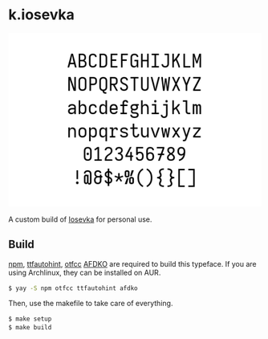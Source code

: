 # k.iosevka

![](./preview.png)

A custom build of [Iosevka](https://typeof.net/Iosevka/) for personal use.

## Build

[npm](https://www.npmjs.com/),
[ttfautohint](http://www.freetype.org/ttfautohint/),
[otfcc](https://github.com/caryll/otfcc)
[AFDKO](https://adobe-type-tools.github.io/afdko/AFDKO-Overview.html) are
required to build this typeface. If you are using Archlinux, they can be
installed on AUR.

```bash
$ yay -S npm otfcc ttfautohint afdko
```

Then, use the makefile to take care of everything.

```bash
$ make setup
$ make build
```
